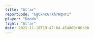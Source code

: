 ```yaml
---
title: "Al'ar"
reportCode: "6gCk4KGrXh7WqHY1"
player: "Doodo"
fight: "Al'ar"
date: 2021-11-10T19:47:04.454000+00:00
---
```


